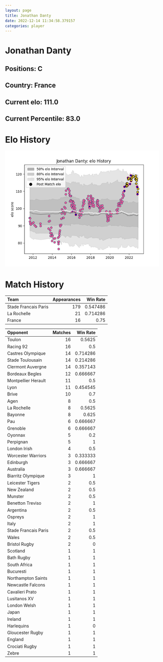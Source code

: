 ```yaml
---  
layout: page  
title: Jonathan Danty  
date: 2022-12-14 11:34:58.379157  
categories: player  
---
```

# Jonathan Danty

## Positions: C

## Country: France

## Current elo: 111.0

## Current Percentile: 83.0

# Elo History


![elo history](history_JonathanDanty.png)
# Match History


| Team                 |   Appearances |   Win Rate |
|:---------------------|--------------:|-----------:|
| Stade Francais Paris |           179 |   0.547486 |
| La Rochelle          |            21 |   0.714286 |
| France               |            16 |   0.75     |

| Opponent             |   Matches |   Win Rate |
|:---------------------|----------:|-----------:|
| Toulon               |        16 |   0.5625   |
| Racing 92            |        16 |   0.5      |
| Castres Olympique    |        14 |   0.714286 |
| Stade Toulousain     |        14 |   0.214286 |
| Clermont Auvergne    |        14 |   0.357143 |
| Bordeaux Begles      |        12 |   0.666667 |
| Montpellier Herault  |        11 |   0.5      |
| Lyon                 |        11 |   0.454545 |
| Brive                |        10 |   0.7      |
| Agen                 |         8 |   0.5      |
| La Rochelle          |         8 |   0.5625   |
| Bayonne              |         8 |   0.625    |
| Pau                  |         6 |   0.666667 |
| Grenoble             |         6 |   0.666667 |
| Oyonnax              |         5 |   0.2      |
| Perpignan            |         5 |   1        |
| London Irish         |         4 |   0.5      |
| Worcester Warriors   |         3 |   0.333333 |
| Edinburgh            |         3 |   0.666667 |
| Australia            |         3 |   0.666667 |
| Biarritz Olympique   |         3 |   1        |
| Leicester Tigers     |         2 |   0.5      |
| New Zealand          |         2 |   0.5      |
| Munster              |         2 |   0.5      |
| Benetton Treviso     |         2 |   1        |
| Argentina            |         2 |   0.5      |
| Ospreys              |         2 |   1        |
| Italy                |         2 |   1        |
| Stade Francais Paris |         2 |   0.5      |
| Wales                |         2 |   0.5      |
| Bristol Rugby        |         2 |   0        |
| Scotland             |         1 |   1        |
| Bath Rugby           |         1 |   1        |
| South Africa         |         1 |   1        |
| Bucuresti            |         1 |   1        |
| Northampton Saints   |         1 |   1        |
| Newcastle Falcons    |         1 |   1        |
| Cavalieri Prato      |         1 |   1        |
| Lusitanos XV         |         1 |   1        |
| London Welsh         |         1 |   1        |
| Japan                |         1 |   1        |
| Ireland              |         1 |   1        |
| Harlequins           |         1 |   0        |
| Gloucester Rugby     |         1 |   1        |
| England              |         1 |   1        |
| Crociati Rugby       |         1 |   1        |
| Zebre                |         1 |   1        |